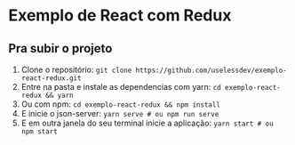 # Exemplo de React com Redux

## Pra subir o projeto

1. Clone o repositório: `git clone https://github.com/uselessdev/exemplo-react-redux.git`
2. Entre na pasta e instale as dependencias com yarn: `cd exemplo-react-redux && yarn`
3. Ou com npm: `cd exemplo-react-redux && npm install`
4. E inicie o json-server: `yarn serve # ou npm run serve`
5. E em outra janela do seu terminal inicie a aplicação: `yarn start # ou npm start`
